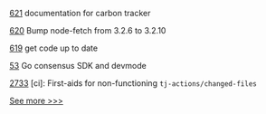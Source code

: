 
[621](https://github.com/hyperledger-labs/blockchain-carbon-accounting/pull/621) documentation for carbon tracker

[620](https://github.com/hyperledger-labs/blockchain-carbon-accounting/pull/620) Bump node-fetch from 3.2.6 to 3.2.10

[619](https://github.com/hyperledger-labs/blockchain-carbon-accounting/pull/619) get code up to date

[53](https://github.com/hyperledger/sawtooth-sdk-go/pull/53) Go consensus SDK and devmode

[2733](https://github.com/hyperledger/iroha/pull/2733) [ci]: First-aids for non-functioning `tj-actions/changed-files`


[See more >>>](https://start-here.hyperledger.org/pull-requests)
